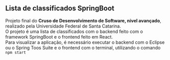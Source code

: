 ## Lista de classificados SpringBoot

Projeto final do **Cruso de Desenvolvimento de Software, nivel avançado**, realizado pela Universidade Federal de Santa Catarina.
<br>
O projeto é uma lista de classificados com o backend feito com o framework SpringBoot e o frontend feito em React.
<br>
Para visualizar a aplicação, é necessário executar o backend com o Eclipse ou o Spring Toos Suite e o frontend com o terminal, utilizando o comando ```npm start```